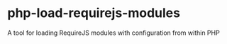 # php-load-requirejs-modules
A tool for loading RequireJS modules with configuration from within PHP
